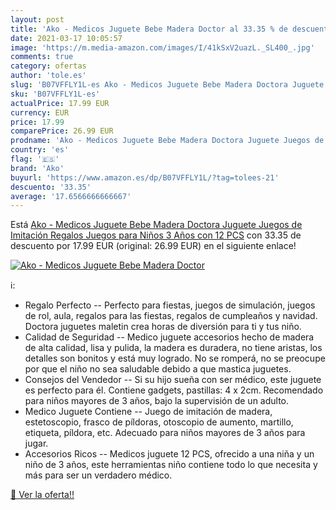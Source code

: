 ```yaml
---
layout: post
title: 'Ako - Medicos Juguete Bebe Madera Doctor al 33.35 % de descuento'
date: 2021-03-17 10:05:57
image: 'https://m.media-amazon.com/images/I/41kSxV2uazL._SL400_.jpg'
comments: true
category: ofertas
author: 'tole.es'
slug: 'B07VFFLY1L-es Ako - Medicos Juguete Bebe Madera Doctora Juguete Juegos...'
sku: 'B07VFFLY1L-es'
actualPrice: 17.99 EUR
currency: EUR
price: 17.99
comparePrice: 26.99 EUR
prodname: 'Ako - Medicos Juguete Bebe Madera Doctora Juguete Juegos de Imitación Regalos Juegos para Niños 3 Años con 12 PCS'
country: 'es'
flag: '🇪🇸'
brand: 'Ako'
buyurl: 'https://www.amazon.es/dp/B07VFFLY1L/?tag=tolees-21'
descuento: '33.35'
average: '17.6566666666667'
---
```


Está [Ako - Medicos Juguete Bebe Madera Doctora Juguete Juegos de Imitación Regalos Juegos para Niños 3 Años con 12 PCS](https://www.amazon.es/dp/B07VFFLY1L/?tag=tolees-21) con 33.35 de descuento por 17.99 EUR (original: 26.99 EUR) en el siguiente enlace!

[![Ako - Medicos Juguete Bebe Madera Doctor](https://m.media-amazon.com/images/I/41kSxV2uazL._SL400_.jpg)](https://www.amazon.es/dp/B07VFFLY1L/?tag=tolees-21)

ℹ️:

- Regalo Perfecto -- Perfecto para fiestas, juegos de simulación, juegos de rol, aula, regalos para las fiestas, regalos de cumpleaños y navidad. Doctora juguetes maletin crea horas de diversión para ti y tus niño.
- Calidad de Seguridad -- Medico juguete accesorios hecho de madera de alta calidad, lisa y pulida, la madera es duradera, no tiene aristas, los detalles son bonitos y está muy logrado. No se romperá, no se preocupe por que el niño no sea saludable debido a que mastica juguetes.
- Consejos del Vendedor -- Si su hijo sueña con ser médico, este juguete es perfecto para él. Contiene gadgets, pastillas: 4 x 2cm. Recomendado para niños mayores de 3 años, bajo la supervisión de un adulto.
- Medico Juguete Contiene -- Juego de imitación de madera, estetoscopio, frasco de píldoras, otoscopio de aumento, martillo, etiqueta, píldora, etc. Adecuado para niños mayores de 3 años para jugar.
- Accesorios Ricos -- Medicos juguete 12 PCS, ofrecido a una niña y un niño de 3 años, este herramientas niño contiene todo lo que necesita y más para ser un verdadero médico.

[🛒 Ver la oferta!!](https://www.amazon.es/dp/B07VFFLY1L/?tag=tolees-21)
